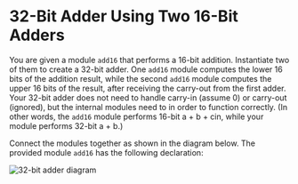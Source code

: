 # 32-Bit Adder Using Two 16-Bit Adders

You are given a module `add16` that performs a 16-bit addition. Instantiate two of them to create a 32-bit adder. One `add16` module computes the lower 16 bits of the addition result, while the second `add16` module computes the upper 16 bits of the result, after receiving the carry-out from the first adder. Your 32-bit adder does not need to handle carry-in (assume 0) or carry-out (ignored), but the internal modules need to in order to function correctly. (In other words, the `add16` module performs 16-bit a + b + cin, while your module performs 32-bit a + b.)

Connect the modules together as shown in the diagram below. The provided module `add16` has the following declaration:


![32-bit adder diagram](https://hdlbits.01xz.net/mw/images/a/a3/Module_add.png)
